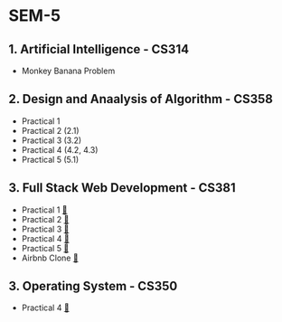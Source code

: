 # SEM-5

## 1. Artificial Intelligence - CS314
  - Monkey Banana Problem

## 2. Design and Anaalysis of Algorithm - CS358
  - Practical 1 
  - Practical 2 (2.1)
  - Practical 3 (3.2)
  - Practical 4 (4.2, 4.3)
  - Practical 5 (5.1)
## 3. Full Stack Web Development - CS381
  - Practical 1 [🔗](https://github.com/mrkaushal/SEM-5/tree/main/FSWD-CS381/practical-1)
  - Practical 2 [🔗](https://github.com/mrkaushal/SEM-5/tree/main/FSWD-CS381/practical-2)
  - Practical 3 [🔗](https://github.com/mrkaushal/SEM-5/tree/main/FSWD-CS381/practical-3)
  - Practical 4 [🔗](https://github.com/mrkaushal/SEM-5/tree/main/FSWD-CS381/practical-4)
  - Practical 5 [🔗](https://github.com/mrkaushal/SEM-5/tree/main/FSWD-CS381/practical-5)
  - Airbnb Clone [🔗](https://github.com/mrkaushal/SEM-5/tree/main/FSWD-CS381/airbnb-clone)

## 3. Operating System - CS350
  - Practical 4 [🔗](https://github.com/mrkaushal/SEM-5/tree/main/OS-CS350/practical-4)
